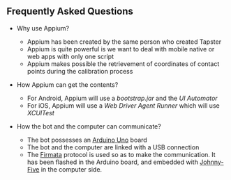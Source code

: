 ## Frequently Asked Questions

* Why use Appium?
  * Appium has been created by the same person who created Tapster
  * Appium is quite powerful is we want to deal with mobile native or web apps with only one script
  * Appium makes possible the retrievement of coordinates of contact points during the calibration process

* How Appium can get the contents?
  * For Android, Appium will use a _bootstrap.jar_ and the _UI Automator_
  * For iOS, Appium will use a _Web Driver Agent Runner_ which will use _XCUITest_

* How the bot and the computer can communicate?
  * The bot possesses an [Arduino Uno](https://store.arduino.cc/arduino-uno-rev3 "Arduino's homepage") board
  * The bot and the computer are linked with a USB connection
  * The [Firmata](http://firmata.org/wiki/Main_Page "Firmata's wiki") protocol is used so as to make the communication. It has been flashed in the Arduino board, and embedded with [Johnny-Five](http://johnny-five.io/ "J5's homepage") in the computer side.
